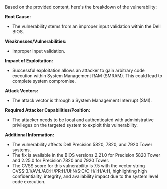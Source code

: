 Based on the provided content, here's the breakdown of the vulnerability:

**Root Cause:**
- The vulnerability stems from an improper input validation within the Dell BIOS.

**Weaknesses/Vulnerabilities:**
- Improper input validation.

**Impact of Exploitation:**
- Successful exploitation allows an attacker to gain arbitrary code execution within System Management RAM (SMRAM). This could lead to complete system compromise.

**Attack Vectors:**
- The attack vector is through a System Management Interrupt (SMI).

**Required Attacker Capabilities/Position:**
- The attacker needs to be local and authenticated with administrative privileges on the targeted system to exploit this vulnerability.

**Additional Information:**
- The vulnerability affects Dell Precision 5820, 7820, and 7920 Tower systems.
- The fix is available in the BIOS versions 2.21.0 for Precision 5820 Tower and 2.25.0 for Precision 7820 and 7920 Tower.
- The CVSS score for this vulnerability is 7.5 with the vector string CVSS:3.1/AV:L/AC:H/PR:H/UI:N/S:C/C:H/I:H/A:H, highlighting high confidentiality, integrity, and availability impact due to the system level code execution.